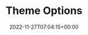 ---
weight: 220
title: "Theme Options"
description: "Optional features in Lotus Docs."
icon: tune
lead: ""
date: 2022-11-27T07:04:15+00:00
lastmod: 2022-11-27T07:04:15+00:00
draft: true
images: []
---
